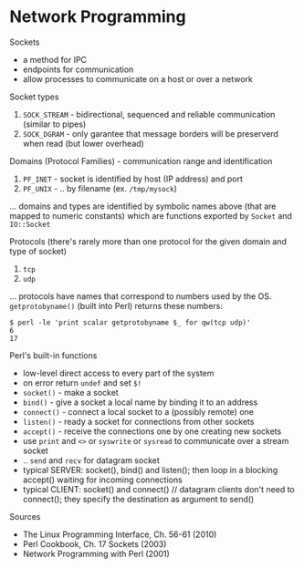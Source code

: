 Network Programming
===================

Sockets

- a method for IPC
- endpoints for communication
- allow processes to communicate on a host or over a network

Socket types

1. `SOCK_STREAM` - bidirectional, sequenced and reliable communication (similar
   to pipes)
2. `SOCK_DGRAM` - only garantee that message borders will be preserverd when read
   (but lower overhead)

Domains (Protocol Families) - communication range and identification

1. `PF_INET` - socket is identified by host (IP address) and port
2. `PF_UNIX` - .. by filename (ex. `/tmp/mysock`)

... domains and types are identified by symbolic names above (that are mapped
to numeric constants) which are functions exported by `Socket` and `IO::Socket`

Protocols (there's rarely more than one protocol for the given domain and type
of socket)

1. `tcp`
2. `udp`

... protocols have names that correspond to numbers used by the OS.
`getprotobyname()` (built into Perl) returns these numbers:

    $ perl -le 'print scalar getprotobyname $_ for qw(tcp udp)'
    6
    17

Perl's built-in functions

- low-level direct access to every part of the system
- on error return `undef` and set `$!`
- `socket()` - make a socket
- `bind()` - give a socket a local name by binding it to an address
- `connect()` - connect a local socket to a (possibly remote) one
- `listen()` - ready a socket for connections from other sockets
- `accept()` - receive the connections one by one creating new sockets
- use `print` and `<>` or `syswrite` or `sysread` to communicate over a stream
  socket
- .. `send` and `recv` for datagram socket
- typical SERVER: socket(), bind() and listen(); then loop in a blocking
  accept() waiting for incoming connections
- typical CLIENT: socket() and connect() // datagram clients don't need to
  connect(); they specify the destination as argument to send()

Sources

- The Linux Programming Interface, Ch. 56-61 (2010)
- Perl Cookbook, Ch. 17 Sockets (2003)
- Network Programming with Perl (2001)
